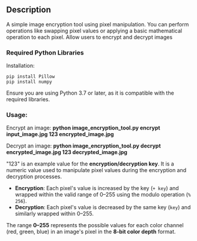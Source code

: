## Description

A simple image encryption tool using pixel manipulation. You can perform operations like swapping pixel values or applying a basic mathematical operation to each pixel. Allow users to encrypt and decrypt images

### Required Python Libraries

Installation:

    pip install Pillow
    pip install numpy
    
Ensure you are using Python 3.7 or later, as it is compatible with the required libraries.

### Usage:

  Encrypt an image:
      **python  image_encryption_tool.py  encrypt  input_image.jpg  123  encrypted_image.jpg**

  Decrypt an image:
      **python  image_encryption_tool.py  decrypt  encrypted_image.jpg  123  decrypted_image.jpg**

"123" is an example value for the **encryption/decryption key**. It is a numeric value used to manipulate pixel values during the encryption and decryption processes.

- **Encryption**: Each pixel's value is increased by the key (`+ key`) and wrapped within the valid range of 0–255 using the modulo operation (`% 256`).
- **Decryption**: Each pixel's value is decreased by the same key (`key`) and similarly wrapped within 0–255.

The range **0–255** represents the possible values for each color channel (red, green, blue) in an image's pixel in the **8-bit color depth** format.
